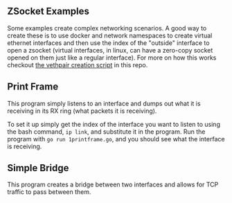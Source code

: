 ZSocket Examples
----------------
Some examples create complex networking scenarios. A good way to create these is to use docker and network namespaces to create virtual ethernet interfaces
and then use the index of the "outside" interface to open a zsocket (virtual interfaces, in linux, can have a zero-copy socket opened on them just like
a regular interface). For more on how this works checkout [the vethpair creation script](https://github.com/nathanjsweet/zsocket/tree/util) in this repo.

Print Frame
-----------
This program simply listens to an interface and dumps out what it is receiving in its RX ring (what packets it is receiving).

To set it up simply get the index of the interface you want to listen to using the bash command, `ip link`, and substitute
it in the program. Run the program with `go run 1printframe.go`, and you should see what the interface is receiving.

Simple Bridge
-------------
This program creates a bridge between two interfaces and allows for TCP traffic to pass between them.
